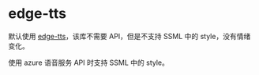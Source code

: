 # edge-tts

默认使用 [edge-tts](https://github.com/rany2/edge-tts)，该库不需要 API，但是不支持 SSML 中的 style，没有情绪变化。

使用 azure 语音服务 API 时支持 SSML 中的 style。